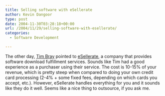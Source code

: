 ```yaml
---
title: Selling software with eSellerate
author: Kevin Dangoor
type: post
date: 2004-11-30T03:28:18+00:00
url: /2004/11/29/selling-software-with-esellerate/
categories:
  - Software Development

---
```

The other day, [Tim Bray][1] pointed to [eSellerate][2], a company that provides software download fulfillment services. Sounds like Tim had a good experience as a purchaser using their service. The cost is 10-15% of your revenue, which is pretty steep when compared to doing your own credit card processing (2-4% + some fixed fees, depending on which cards you accept, etc.). However, eSellerate handles everything for you and it sounds like they do it well. Seems like a nice thing to outsource, if you ask me.

 [1]: http://www.tbray.org/ongoing/
 [2]: http://www.esellerate.net/pricing.asp "eSellerate - Pricing/Licensing"